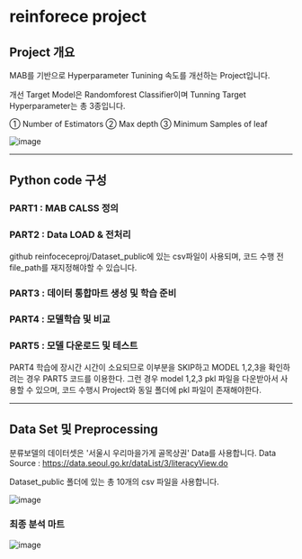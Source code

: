 # reinforece project

## Project 개요
MAB를 기반으로 Hyperparameter Tunining 속도를 개선하는 Project입니다.

개선 Target Model은 Randomforest Classifier이며 Tunning Target Hyperparameter는 총 3종입니다.

① Number of Estimators 
② Max depth 
③ Minimum Samples of leaf 

![image](https://user-images.githubusercontent.com/95091156/206911109-0ad87a37-31fb-4eb5-998d-1daf7377a12a.png)

* * *

## Python code 구성
### PART1 : MAB CALSS 정의
### PART2 : Data LOAD & 전처리 
 github reinfoceceproj/Dataset_public에 있는 csv파일이 사용되며, 코드 수행 전 file_path를 재지정해야할 수 있습니다.

### PART3 : 데이터 통합마트 생성 및 학습 준비
### PART4 : 모델학습 및 비교
### PART5 : 모델 다운로드 및 테스트

PART4 학습에 장시간 시간이 소요되므로 이부분을 SKIP하고 MODEL 1,2,3을 확인하려는 경우 PART5 코드를 이용한다.
그런 경우 model 1,2,3 pkl 파일을 다운받아서 사용할 수 있으며, 코드 수행시 Project와 동일 폴더에 pkl 파일이 존재해야한다.

* * *

## Data Set 및 Preprocessing

분류보델의 데이터셋은 '서울시 우리마을가게 골목상권' Data를 사용합니다.
Data Source : https://data.seoul.go.kr/dataList/3/literacyView.do

Dataset_public 폴더에 있는 총 10개의 csv 파일을 사용합니다.

![image](https://user-images.githubusercontent.com/95091156/206910447-27d76db2-6061-44d4-9a77-c027ba8b8b98.png)

### 최종 분석 마트

![image](https://user-images.githubusercontent.com/95091156/206910594-254e8e57-a354-4a44-a20e-3d42b3961034.png)


